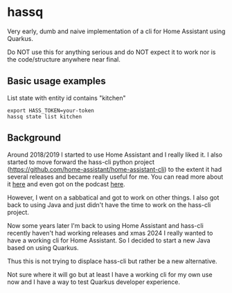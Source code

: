 # hassq

Very early, dumb and naive implementation of a cli for Home Assistant using Quarkus.

Do NOT use this for anything serious and do NOT expect it to work nor is the code/structure
anywhere near final.


## Basic usage examples

List state with entity id contains "kitchen"

```
export HASS_TOKEN=your-token
hassq state list kitchen
```


## Background

Around 2018/2019 I started to use Home Assistant and I really liked it. I also started to
move forward the hass-cli python project (https://github.com/home-assistant/home-assistant-cli) to 
the extent it had several releases and became really useful for me. You can read more about it [here](https://www.home-assistant.io/blog/2019/02/04/introducing-home-assistant-cli/) and even got on the podcast [here](https://www.youtube.com/watch?v=m8AQrlfwfCg).

However, I went on a sabbatical and got to work on other things. I also got back to using Java and
just didn't have the time to work on the hass-cli project. 

Now some years later I'm back to using Home Assistant and hass-cli recently haven't had working releases
and xmas 2024 I really wanted to have a working cli for Home Assistant. So I decided to start a new Java
based on using Quarkus.

Thus this is not trying to displace hass-cli but rather be a new alternative. 

Not sure where it will go but at least I have a working cli for my own use now and I have a way to test Quarkus developer experience.
